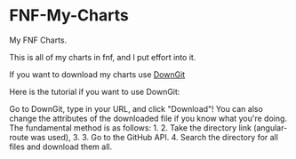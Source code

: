 # FNF-My-Charts
My FNF Charts. 


This is all of my charts in fnf, and I put effort into it.

If you want to download my charts use [DownGit](https://minhaskamal.github.io/DownGit/#/home)

Here is the tutorial if you want to use DownGit:

Go to DownGit, type in your URL, and click "Download"! You can also change the attributes of the downloaded file if you know what you're doing. The fundamental method is as follows: 1. 2. Take the directory link (angular-route was used), 3. 3. Go to the GitHub API. 4. Search the directory for all files and download them all.
